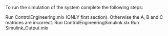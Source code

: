 To run the simulation of the system complete the following steps:

Run ControlEngineering.mlx (ONLY first section). Otherwise the A, B and C matrices are incorrect.
Run ControlEngineeringSimulink.slx
Run Simulink_Output.mlx
